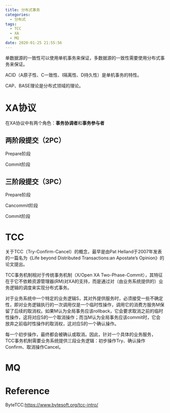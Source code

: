```yaml
---
title: 分布式事务
categories:
  - 分布式
tags:
  - TCC
  - XA
  - MQ
date: 2020-01-25 21:55:56
---
```


单数据源的一致性可以使用单机事务来保证，多数据源的一致性需要使用分布式事务来保证。

ACID（A原子性、C一致性、I隔离性、D持久性）是单机事务的特性。

CAP、BASE理论是分布式领域的理论。

<!-- more --> 



# XA协议

在XA协议中有两个角色：**事务协调者**和**事务参与者** 



## 两阶段提交（2PC）

Prepare阶段

Commit阶段



## 三阶段提交（3PC）

Prepare阶段

Cancommit阶段

Commit阶段



# TCC

关于TCC（Try-Confirm-Cancel）的概念，最早是由Pat Helland于2007年发表的一篇名为《Life beyond Distributed Transactions:an Apostate’s Opinion》的论文提出。

TCC事务机制相对于传统事务机制（X/Open XA Two-Phase-Commit），其特征在于它不依赖资源管理器(RM)对XA的支持，而是通过对（由业务系统提供的）业务逻辑的调度来实现分布式事务。

对于业务系统中一个特定的业务逻辑S，其对外提供服务时，必须接受一些不确定性，即对业务逻辑执行的一次调用仅是一个临时性操作，调用它的消费方服务M保留了后续的取消权。如果M认为全局事务应该rollback，它会要求取消之前的临时性操作，这将对应S的一个取消操作；而当M认为全局事务应该commit时，它会放弃之前临时性操作的取消权，这对应S的一个确认操作。

每一个初步操作，最终都会被确认或取消。因此，针对一个具体的业务服务，TCC事务机制需要业务系统提供三段业务逻辑：初步操作Try、确认操作Confirm、取消操作Cancel。



# MQ





# Reference

ByteTCC:https://www.bytesoft.org/tcc-intro/ 
